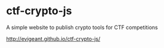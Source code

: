 # ctf-crypto-js
A simple website to publish crypto tools for CTF competitions

http://evigeant.github.io/ctf-crypto-js/
